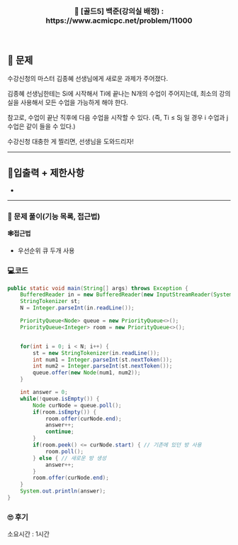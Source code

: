<h3 align="center"> 
    📢  [골드5] 백준(강의실 배정) : https://www.acmicpc.net/problem/11000
</h3>

<br>

## 🚀 문제
수강신청의 마스터 김종혜 선생님에게 새로운 과제가 주어졌다.

김종혜 선생님한테는 Si에 시작해서 Ti에 끝나는 N개의 수업이 주어지는데, 최소의 강의실을 사용해서 모든 수업을 가능하게 해야 한다.

참고로, 수업이 끝난 직후에 다음 수업을 시작할 수 있다. (즉, Ti ≤ Sj 일 경우 i 수업과 j 수업은 같이 들을 수 있다.)

수강신청 대충한 게 찔리면, 선생님을 도와드리자!

---

## 🚦입출력 + 제한사항

- 

---

### 📜 문제 풀이(기능 목록, 접근법)
**🕸접근법**
- 우선순위 큐 두개 사용

### 💻코드

```java
public static void main(String[] args) throws Exception {
    BufferedReader in = new BufferedReader(new InputStreamReader(System.in));
    StringTokenizer st;
    N = Integer.parseInt(in.readLine());

    PriorityQueue<Node> queue = new PriorityQueue<>();
    PriorityQueue<Integer> room = new PriorityQueue<>();


    for(int i = 0; i < N; i++) {
        st = new StringTokenizer(in.readLine());
        int num1 = Integer.parseInt(st.nextToken());
        int num2 = Integer.parseInt(st.nextToken());
        queue.offer(new Node(num1, num2));
    }

    int answer = 0;
    while(!queue.isEmpty()) {
        Node curNode = queue.poll();
        if(room.isEmpty()) {
            room.offer(curNode.end);
            answer++;
            continue;
        }
        if(room.peek() <= curNode.start) { // 기존에 있던 방 사용
            room.poll();
        } else { // 새로운 방 생성
            answer++;
        }
        room.offer(curNode.end);
    }
    System.out.println(answer);
}
```

### 🙄 후기
소요시간 : 1시간  <br>